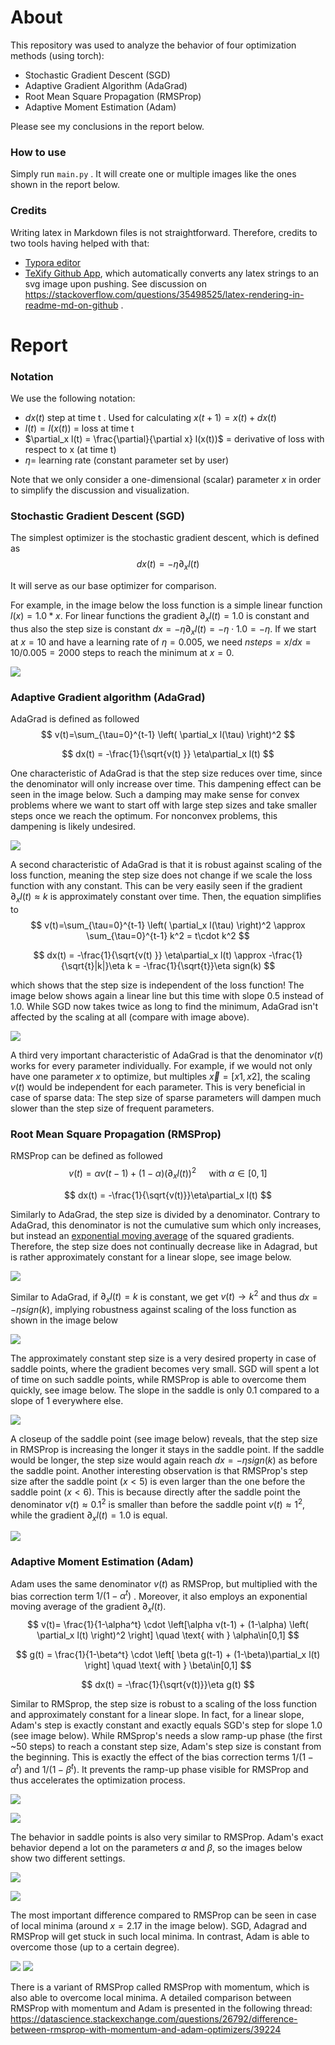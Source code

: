 # About

This repository was used to analyze the behavior of four optimization methods (using torch):

- Stochastic Gradient Descent (SGD)
- Adaptive Gradient Algorithm (AdaGrad)
- Root Mean Square Propagation (RMSProp)
- Adaptive Moment Estimation (Adam)

 Please see my conclusions in the report below.

### How to use

Simply run `main.py` . It will create one or multiple images like the ones shown in the report below.

### Credits

Writing latex in Markdown files is not straightforward. Therefore, credits to two tools having helped with that:

- [Typora editor](https://typora.io/)
-  [TeXify Github App](https://github.com/agurodriguez/github-texify), which automatically converts any latex strings to an svg image upon pushing. See discussion on https://stackoverflow.com/questions/35498525/latex-rendering-in-readme-md-on-github .

# Report

### Notation

We use the following notation:

- $dx(t)$ step at time t . Used for calculating $x(t+1) = x(t) + dx(t)$
- $l(t) =l(x(t))$ = loss at time t
- $\partial_x l(t) = \frac{\partial}{\partial x} l(x(t))$ = derivative of loss with respect to x (at time t)
- $\eta$= learning rate (constant parameter set by user)

Note that we only consider a one-dimensional (scalar) parameter $x$ in order to simplify the discussion and visualization.

### Stochastic Gradient Descent (SGD)

The simplest optimizer is the stochastic gradient descent, which is defined as 
$$
dx(t)= - \eta \partial_x l(t)
$$

It will serve as our base optimizer for comparison.

For example, in the image below the loss function is a simple linear function $l(x)=1.0*x$. For linear functions the gradient $\partial_x l(t)=1.0$ is constant and thus also the step size is constant $dx=-\eta\partial_x l(t) = -\eta \cdot 1.0 = -\eta$.  If we start at $x=10$ and have a learning rate  of $\eta=0.005$, we need $nsteps=x/dx = 10/0.005 = 2000$ steps to reach the minimum at  $x=0$.

![](output/sgd_slope1.png)



### Adaptive Gradient algorithm (AdaGrad)

AdaGrad is defined as followed
$$
v(t)=\sum_{\tau=0}^{t-1} \left( \partial_x l(\tau) \right)^2
$$

$$
dx(t) = -\frac{1}{\sqrt{v(t) }} \eta\partial_x l(t)
$$

One characteristic of AdaGrad is that the step size reduces over time, since the denominator will only increase over time. This dampening effect can be seen in the image below. Such a damping may make sense for convex problems where we want to start off with large step sizes and take smaller steps once we reach the optimum. For nonconvex problems, this dampening is likely undesired.

![](output/adagrad_slope1.png)



A second characteristic of AdaGrad is that it is robust against scaling of the loss function, meaning the step size does not change if we scale the loss function with any constant. This can be very easily seen if the gradient  $\partial_x l(t)\approx k$ is approximately constant over time. Then, the equation simplifies to 
$$
v(t)=\sum_{\tau=0}^{t-1} \left( \partial_x l(\tau) \right)^2 \approx \sum_{\tau=0}^{t-1} k^2 = t\cdot k^2
$$

$$
dx(t) = -\frac{1}{\sqrt{v(t) }} \eta\partial_x l(t) \approx -\frac{1}{\sqrt{t}|k|}\eta k = -\frac{1}{\sqrt{t}}\eta sign(k)
$$

which shows that the step size is independent of the loss function! The image below shows again a linear line but this time with slope $0.5$ instead of $1.0$.  While SGD now takes twice as long to find the minimum, AdaGrad isn't affected by the scaling at all (compare with image above).

![](output/adagrad_slope0.5.png)

A third very important characteristic of AdaGrad is that the denominator $v(t)$ works for every parameter individually. For example, if we would not only have one parameter $x$ to optimize, but multiples $\vec{x}=[x1,x2]$, the scaling $v(t)$ would be independent for each parameter. This is very beneficial in case of sparse data: The step size of sparse parameters will dampen much slower than the step size of frequent parameters.



### Root Mean Square Propagation (RMSProp)

RMSProp can be defined as followed
$$
v(t) = \alpha v(t-1) + (1-\alpha)(\partial_x l(t))^2 \quad \text{ with } \alpha\in[0,1]
$$

$$
dx(t) = -\frac{1}{\sqrt{v(t)}}\eta\partial_x l(t)
$$

Similarly to AdaGrad, the step size is divided by a denominator. Contrary to AdaGrad, this denominator is not the cumulative sum which only increases, but instead an [exponential moving average](https://en.wikipedia.org/wiki/Moving_average#Exponential_moving_average) of the squared gradients. Therefore, the step size does not continually decrease like in Adagrad, but is rather approximately constant for a linear slope, see image below.

![](output/rmsprop_slope1.png)

Similar to AdaGrad, if $\partial_xl(t)=k$ is constant, we get  $v(t)\rightarrow k^2$ and thus  $dx=-\eta sign(k)$, implying robustness against scaling of the loss function as shown in the image below

![](output/rmsprop_slope0.5.png)

The approximately constant step size is a very desired property in case of saddle points, where the gradient becomes very small. SGD will spent a lot of time on such saddle points, while RMSProp is able to overcome them quickly, see image below. The slope in the saddle is only $0.1$ compared to a slope of $1$ everywhere else.

![](output/rmsprop_saddle.png)

A closeup of the saddle point (see image below) reveals, that the step size in RMSProp is increasing the longer it stays in the saddle point. If the saddle would be longer, the step size would again reach  $dx=-\eta sign(k)$ as before the saddle point. Another interesting observation is that RMSProp's step size after the saddle point ($x<5$) is even larger than the one before the saddle point ($x<6$). This is because directly after the saddle point the denominator $v(t)\approx 0.1 ^2$ is smaller than before the saddle point $v(t)\approx 1^2$, while the gradient $\partial_x l(t)=1.0$ is equal.

![](output/rmsprop_saddle_detail.png)



### Adaptive Moment Estimation (Adam)

Adam uses the same denominator $v(t)$ as RMSProp, but multiplied with the bias correction term $1/(1-\alpha^t)$ . Moreover, it also employs an exponential moving average of the gradient $\partial_x l(t)$. 
$$
v(t)= \frac{1}{1-\alpha^t} \cdot \left[\alpha v(t-1) + (1-\alpha) \left( \partial_x l(t) \right)^2 \right] \quad \text{ with } \alpha\in[0,1]
$$

$$
g(t) = \frac{1}{1-\beta^t} \cdot \left[ \beta g(t-1) + (1-\beta)\partial_x l(t) \right]  \quad \text{ with } \beta\in[0,1]
$$

$$
dx(t) = -\frac{1}{\sqrt{v(t)}}\eta g(t)
$$

Similar to RMSprop, the step size is robust to a scaling of the loss function and approximately constant for a  linear slope. In fact, for a linear slope, Adam's step is exactly constant and exactly equals SGD's step for slope $1.0$ (see image below). While RMSprop's needs a slow ramp-up phase (the first ~50 steps) to reach a constant step size, Adam's step size is constant from the beginning. This is exactly the effect of the bias correction terms $1/(1-\alpha^t)$ and $1/(1-\beta^t)$. It prevents the ramp-up phase visible for RMSProp and thus accelerates the optimization process.

![](output/adam_slope1.png)

![](output/adam_slope0.5.png)

The behavior in saddle points is also very similar to RMSProp. Adam's exact behavior depend a lot on the parameters $\alpha$ and $\beta$, so the images below show two different settings.

![](output/adam_saddle1.png)

![](output/adam_saddle2.png)

The most important difference compared to RMSProp can be seen in case of local minima (around $x=2.17$ in the image below). SGD, Adagrad and RMSProp will get stuck in such local minima. In contrast, Adam is able to overcome those (up to a certain degree). 

![](output/adam_spike.png)
![](output/adam_spike_detail.png)

There is a variant of RMSProp called RMSProp with momentum, which is also able to overcome local minima. A detailed comparison between RMSProp with momentum and Adam is presented in the following thread: https://datascience.stackexchange.com/questions/26792/difference-between-rmsprop-with-momentum-and-adam-optimizers/39224

